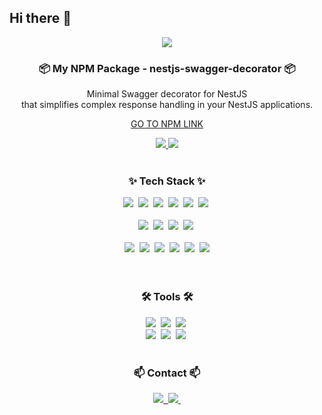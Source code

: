 ## Hi there 👋

<!--타이틀 부분-->
  <div align="center">
  <img src="https://readme-typing-svg.demolab.com?font=Fira+Code&pause=1000&color=365EF7&center=true&vCenter=true&multiline=false&width=435&lines=Welcome+to+Happbob's+space+%3A\)"/>
  </div>

<!-- <div align="center">
    <img src="https://github-readme-stats.vercel.app/api?username=happbob&show_icons=true&theme=radical "/>
</div> -->


<!--내용 부분-->
<h3 align="center">📦 My NPM Package - nestjs-swagger-decorator 📦</h3>

<center>
Minimal Swagger decorator for NestJS <br>
that simplifies complex response handling in your NestJS applications.

[GO TO NPM LINK](https://www.npmjs.com/package/nestjs-swagger-decorator)
</center>

<div align="center">
    <span>
    <a href="https://www.npmjs.com/package/nestjs-swagger-decorator">
        <img src="https://img.shields.io/npm/dt/nestjs-swagger-decorator">
    </a>
    <a href="https://github.com/happbob/nestjs-swagger-decorator">
        <img src="https://img.shields.io/github/stars/happbob/nestjs-swagger-decorator?style=social">
    </a>
</span>
</div>



<br>



<h3 align="center">✨ Tech Stack ✨</h3>
<div align="center">
<img src="https://img.shields.io/badge/NestJS-E0234E?style=for-the-badge&logo=nestjs&logoColor=FFFFFF" />&nbsp
<img src="https://img.shields.io/badge/node.js-5FA04E?style=for-the-badge&logo=nodedotjs&logoColor=FFFFFF" />&nbsp
<img src="https://img.shields.io/badge/TypeORM-FE0803?style=for-the-badge&logo=typeorm&logoColor=FFFFFF" />&nbsp
<img src="https://img.shields.io/badge/TypeScript-3178C6?style=for-the-badge&logo=typescript&logoColor=FFFFFF" />&nbsp
<img src="https://img.shields.io/badge/spring%20boot-6DB33F?style=for-the-badge&logo=springboot&logoColor=FFFFFF" />&nbsp
<img src="https://img.shields.io/badge/kotlin-7F52FF?style=for-the-badge&logo=kotlin&logoColor=FFFFFF" />&nbsp
</div>

<br>

<div align="center">
  <img src="https://img.shields.io/badge/terraform-844FBA?style=for-the-badge&logo=terraform&logoColor=FFFFFF" />&nbsp
  <img src="https://img.shields.io/badge/aws-232F3E?style=for-the-badge&logo=amazonwebservices&logoColor=FFFFFF" />&nbsp
  <img src="https://img.shields.io/badge/docker-2496ED?style=for-the-badge&logo=docker&logoColor=FFFFFF" />&nbsp
  <img src="https://img.shields.io/badge/kubernetes-326CE5?style=for-the-badge&logo=kubernetes&logoColor=FFFFFF" />&nbsp
</div>

<br>

<div align="center">
  <img src="https://img.shields.io/badge/react-61DAFB?style=for-the-badge&logo=react&logoColor=FFFFFF" />&nbsp
  <img src="https://img.shields.io/badge/react%20query-FF4154?style=for-the-badge&logo=reactquery&logoColor=FFFFFF" />&nbsp
  <img src="https://img.shields.io/badge/html-E34F26?style=for-the-badge&logo=html5&logoColor=FFFFFF" />&nbsp
  <img src="https://img.shields.io/badge/css-1572B6?style=for-the-badge&logo=css3&logoColor=FFFFFF" />&nbsp
  <img src="https://img.shields.io/badge/javascript-F7DF1E?style=for-the-badge&logo=javascript&logoColor=FFFFFF" />&nbsp

  <img src="https://img.shields.io/badge/Recoil-3578E5?style=for-the-badge&logo=recoil&logoColor=white" />
</div>

<br>

<br>

<h3 align="center">🛠 Tools 🛠</h3>
<div align="center">
  <img src="https://img.shields.io/badge/git-F05033.svg?style=for-the-badge&logo=git&logoColor=white" />&nbsp
  <img src="https://img.shields.io/badge/github-181717.svg?style=for-the-badge&logo=github&logoColor=white" />&nbsp
  <img src="https://img.shields.io/badge/Notion-F3F3F3.svg?style=for-the-badge&logo=notion&logoColor=black" />&nbsp
</div>

<div align="center">
  <img src="https://img.shields.io/badge/figma-F24E1E.svg?style=for-the-badge&logo=figma&logoColor=white" />&nbsp
  <img src="https://img.shields.io/badge/jira-0052CC.svg?style=for-the-badge&logo=jira&logoColor=white" />&nbsp
  <img src="https://img.shields.io/badge/slack-4A154B.svg?style=for-the-badge&logo=slack&logoColor=white" />&nbsp
</div>


<br>

<h3 align="center">📫 Contact 📫</h3>
<div align="center">
  <a href="https://velog.io/@limms2000">
    <img src="https://img.shields.io/badge/Velog-1EBC8F?style=for-the-badge&logo=velog&logoColor=white" />&nbsp
  </a>
  <a href="mailto:limms2000@gmail.com">
    <img
      src="https://img.shields.io/badge/limms2000@gmail.com-D14836?style=for-the-badge&logo=gmail&logoColor=white"/>&nbsp
  </a>
</div>